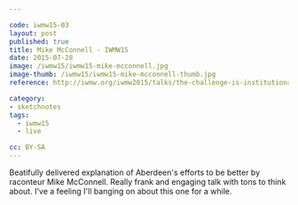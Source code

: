 ```yaml
---

code: iwmw15-03
layout: post
published: true
title: Mike McConnell - IWMW15
date: 2015-07-28
image: /iwmw15/iwmw15-mike-mcconnell.jpg
image-thumb: /iwmw15/iwmw15-mike-mcconnell-thumb.jpg
reference: http://iwmw.org/iwmw2015/talks/the-challenge-is-institutional/

category:
- sketchnotes
tags:
  - iwmw15
  - live

cc: BY-SA
---
```


Beatifully delivered explanation of Aberdeen's efforts to be better by raconteur Mike McConnell. Really frank and engaging talk with tons to think about. I've a feeling I'll banging on about this one for a while.
